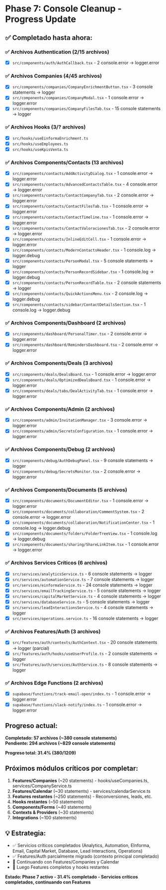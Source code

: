 # Phase 7: Console Cleanup - Progress Update

## ✅ Completado hasta ahora:

### ✅ Archivos Authentication (2/15 archivos)
- [x] `src/components/auth/AuthCallback.tsx` - 2 console.error → logger.error

### ✅ Archivos Companies (4/45 archivos)  
- [x] `src/components/companies/CompanyEnrichmentButton.tsx` - 3 console statements → logger
- [x] `src/components/companies/CompanyModal.tsx` - 1 console.error → logger.error
- [x] `src/components/companies/CompanyFilesTab.tsx` - 15 console statements → logger

### ✅ Archivos Hooks (3/? archivos)
- [x] `src/hooks/useEinformaEnrichment.ts`
- [x] `src/hooks/useEmployees.ts` 
- [x] `src/hooks/useKpisVenta.ts`

### ✅ Archivos Components/Contacts (13 archivos)
- [x] `src/components/contacts/AddActivityDialog.tsx` - 1 console.error → logger.error
- [x] `src/components/contacts/AdvancedContactsTable.tsx` - 4 console.error → logger.error
- [x] `src/components/contacts/ContactCompanyTab.tsx` - 2 console.error → logger.error
- [x] `src/components/contacts/ContactFilesTab.tsx` - 1 console.error → logger.error
- [x] `src/components/contacts/ContactTimeline.tsx` - 1 console.error → logger.error
- [x] `src/components/contacts/ContactValoracionesTab.tsx` - 2 console.error → logger.error
- [x] `src/components/contacts/InlineEditCell.tsx` - 1 console.error → logger.error
- [x] `src/components/contacts/ModernContactsHeader.tsx` - 1 console.log → logger.debug
- [x] `src/components/contacts/PersonModal.tsx` - 5 console statements → logger
- [x] `src/components/contacts/PersonRecordSidebar.tsx` - 1 console.log → logger.debug
- [x] `src/components/contacts/PersonRecordTable.tsx` - 2 console statements → logger
- [x] `src/components/contacts/QuickActionsMenu.tsx` - 2 console.log → logger.debug
- [x] `src/components/contacts/sidebar/ContactDetailsSection.tsx` - 1 console.log → logger.debug

### ✅ Archivos Components/Dashboard (2 archivos)  
- [x] `src/components/dashboard/PersonalTimer.tsx` - 2 console.error → logger.error
- [x] `src/components/dashboard/RemindersDashboard.tsx` - 2 console.error → logger.error

### ✅ Archivos Components/Deals (3 archivos)
- [x] `src/components/deals/DealsBoard.tsx` - 1 console.error → logger.error
- [x] `src/components/deals/OptimizedDealsBoard.tsx` - 1 console.error → logger.error
- [x] `src/components/deals/tabs/DealActivityTab.tsx` - 1 console.error → logger.error

### ✅ Archivos Components/Admin (2 archivos)
- [x] `src/components/admin/InvitationManager.tsx` - 3 console.error → logger.error
- [x] `src/components/admin/SecretsConfiguration.tsx` - 1 console.error → logger.error

### ✅ Archivos Components/Debug (2 archivos)
- [x] `src/components/debug/AuthDebugPanel.tsx` - 9 console statements → logger
- [x] `src/components/debug/SecretsMonitor.tsx` - 2 console.error → logger.error

### ✅ Archivos Components/Documents (5 archivos)
- [x] `src/components/documents/DocumentEditor.tsx` - 1 console.error → logger.error
- [x] `src/components/documents/collaboration/CommentSystem.tsx` - 2 console.error → logger.error
- [x] `src/components/documents/collaboration/NotificationCenter.tsx` - 1 console.log → logger.debug
- [x] `src/components/documents/folders/FolderTreeView.tsx` - 1 console.log → logger.debug
- [x] `src/components/documents/sharing/ShareLinkItem.tsx` - 1 console.error → logger.error

### ✅ Archivos Services Críticos (6 archivos)
- [x] `src/services/analyticsService.ts` - 6 console statements → logger
- [x] `src/services/automationService.ts` - 7 console statements → logger
- [x] `src/services/einformaService.ts` - 24 console statements → logger
- [x] `src/services/emailTrackingService.ts` - 5 console statements → logger
- [x] `src/services/capitalMarketService.ts` - 4 console statements → logger
- [x] `src/services/databaseService.ts` - 5 console statements → logger
- [x] `src/services/leadInteractionsService.ts` - 4 console statements → logger
- [x] `src/services/operations.service.ts` - 16 console statements → logger

### ✅ Archivos Features/Auth (3 archivos)
- [x] `src/features/auth/contexts/AuthContext.tsx` - 20 console statements → logger (parcial)
- [x] `src/features/auth/hooks/useUserProfile.ts` - 2 console statements → logger
- [x] `src/features/auth/services/AuthService.ts` - 8 console statements → logger

### ✅ Archivos Edge Functions (2 archivos)
- [x] `supabase/functions/track-email-open/index.ts` - 1 console.error → logger.error
- [x] `supabase/functions/slack-notify/index.ts` - 1 console.error → logger.error

## Progreso actual:
**Completado: 57 archivos (~380 console statements)**  
**Pendiente: 294 archivos (~829 console statements)**

**Progreso total: 31.4% (380/1209)**

## Próximos módulos críticos por completar:
1. **Features/Companies** (~20 statements) - hooks/useCompanies.ts, services/CompanyService.ts
2. **Features/Calendar** (~30 statements) - services/calendarService.ts
3. **Features restantes** (~250 statements) - Reconversiones, leads, etc.
4. **Hooks restantes** (~50 statements)
5. **Components/Forms** (~40 statements)
6. **Contexts & Providers** (~30 statements)
7. **Integrations** (~100 statements)

## 💡 Estrategia:
- ✅ Servicios críticos completados (Analytics, Automation, EInforma, Email, Capital Market, Database, Lead Interactions, Operations)
- ✅ Features/Auth parcialmente migrado (contexto principal completado)
- 🔄 Continuando con Features/Companies y Calendar
- 🔄 Luego Features completos y hooks restantes

**Estado: Phase 7 activo - 31.4% completado - Servicios críticos completados, continuando con Features**